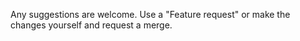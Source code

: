 Any suggestions are welcome.  Use a "Feature request" or make the changes yourself and request a merge.
